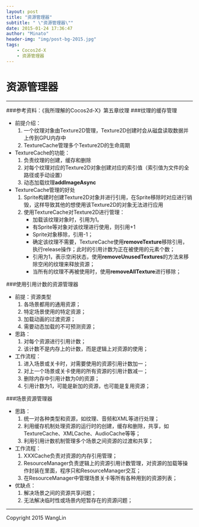 ```yaml
---
layout: post
title: "资源管理器"
subtitle: " \"资源管理器\""
date: 2015-01-24 17:36:47
author: "Minato"
header-img: "img/post-bg-2015.jpg"
tags:
    - Cocos2d-X
    - 资源管理器
---
```


# 资源管理器

----
###参考资料：《我所理解的Cocos2d-X》第五章纹理
###纹理的缓存管理
+ 前提介绍：
	1. 一个纹理对象由Texture2D管理，Texture2D创建时会从磁盘读取数据并上传到GPU内存中
	2. TextureCache管理多个Texture2D的生命周期
+ TextureCache的功能：
	1. 负责纹理的创建，缓存和删除
	2. 对每个纹理对应的Texture2D对象创建对应的索引值（索引值为文件的全路径或手动设置）
	3. 动态加载纹理**addImageAsync**
+ TextureCache管理的好处     
    1. Sprite构建时创建Texture2D对象并进行引用，在Sprite移除时对应进行销毁，这样导致其他的想使用该Texture2D的对象无法进行应用
    2. 使用TextureCache对Texture2D进行管理：
         + 加载该纹理对象时，引用为1。
         + 有Sprite等对象对该纹理进行使用，则引用+1
         + Sprite对象移除，引用-1；
         + 确定该纹理不需要，TextureCache使用**removeTexture**移除引用，执行release操作；此时的引用计数为正在被使用的元素个数；
         + 引用为1，表示空闲状态，使用**removeUnusedTextures**的方法来移除空闲的纹理来释放资源；
         + 当所有的纹理不再被使用时，使用**removeAllTexture**进行移除；     

###使用引用计数的资源管理器
+ 前提：资源类型
    1. 各场景都用的通用资源；
    2. 特定场景使用的特定资源；
    3. 加载动画的过渡资源；
    4. 需要动态加载的不可预测资源；
+ 思路：
    1. 对每个资源进行引用计数；
    2. 该计数不是内存上的计数，而是逻辑上对资源的使用；
+ 工作流程：
    1. 进入场景或关卡时，对需要使用的资源引用计数加一；
    2. 对上一个场景或关卡使用的所有资源的引用计数减一；
    3. 删除内存中引用计数为0的资源；
    4. 引用计数为1，可能是新加的资源，也可能是复用资源；
    
###场景资源管理器
+ 思路：
    1. 统一对各种类型和资源，如纹理、音频和XML等进行处理；
    2. 利用缓存机制处理资源的运行时的创建，缓存和删除，共享，如TextureCache、XMLCache、AudioCache等等；
    3. 利用引用计数机制管理多个场景之间资源的过渡和共享；
+ 工作流程：
    1. XXXCache负责对资源的内存引用管理；
    2. ResourceManager负责逻辑上的资源引用计数管理，对资源的加载等操作封装在里面，程序只和ResourceManager交互；
    3. 在ResourceManager中管理场景关卡等所有各种用到的资源列表；
+ 优缺点：
    1. 解决场景之间的资源共享问题；
    2. 无法解决临时性或场景内短暂存在的资源问题；
    
   
------

Copyright 2015 WangLin
<!-- create time: 2015-01-24 17:36:47  -->
   
   
   
   
   
   
   
   
   
   
   
   
   
   
   
   
   
   
   